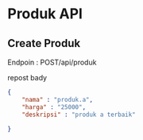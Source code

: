 # Produk API

## Create Produk
Endpoin : POST/api/produk

repost bady
```json
{
    "nama" : "produk.a",
    "harga" : "25000",
    "deskripsi" : "produk a terbaik"

}
```